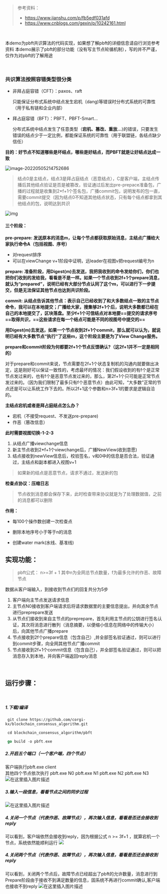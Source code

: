 >参考资料：
> - https://www.jianshu.com/p/fb5edf031afd
> -  https://www.cnblogs.com/gexin/p/10242161.html

<br>

本demo为pbft共识算法的代码实现，如果想了解pbft的详细信息请自行浏览参考资料
本demo展示了pbft的部分功能（没有写主节点轮循机制），写的并不严谨，仅作为对pbft的了解用途

<br>

### 共识算法按照容错类型很分类

+ 非拜占庭容错（CFT）：paxos、raft

  只能保证分布式系统中结点发生宕机（dang)等错误时分布式系统的可靠性（用于私有链和企业内部）

+ 拜占庭容错（BFT）：PBFT、PBFT-Smart…

  分布式系统中结点发生了任意类型（**宕机、篡改、重放…**)的错误，只要发生错误的结点少于一定比例，都能保证系统的可靠性（用于联盟链，各结点缺少信任）



**目的：好节点不知道哪些是坏结点，哪些是好结点，而PBFT就是让好结点达成一致**



![image-20220505214752686](https://s2.loli.net/2022/05/05/wWNVvGB4Cexs5tH.png)

> 结点0是主结点，结点3是拜占庭结点（恶意结点），C是客户端，主结点传播后其他结点验证是否是被篡改，验证通过后发出pre-prepace准备包，广播的过程就是收集到2*f+1个签名包，广播commit包，说明发布的包一直，需要commit提交（因为结点0不知道其他结点状态，只有每个结点都拿到其他结点的包，说明达到共识

![img](https://s2.loli.net/2022/05/07/DtRvCne85qXdHmb.jpg)

#### 三个阶段：

**pre-prepare: 发送原本的消息m，让每个节点都获取原始消息，主结点广播给大家执行命令A（包括视图、序号）**

+ 对request排序
+ 可以在viewChange v+1阶段中证明，远leader在视图v把request编号为n

**prepare: 准备阶段，用Digest(m)去发送，我把我收到的命令发给你们，你们也把你们收到的发给我，看看是不是一样。如果一个节点收到2f+1个prepare消息，就认为“prepared”，说明已经有大部分节点认同了这个m，可以进行下一步提交，但是无法保证其他节点也达到共识阶段。**

**commit: 从结点告诉其他节点：表示自己已经收到了和大多数结点一致的主节点命令，我可以在本地提交；广播给大家，搜集够2f+1个后，说明大多数都已经在自己的本地提交了，区块落盘。至少f+1个可信结点对本地要==提交的请求序号==取得共识，==这些请求在每一个结点可能是不同的视图号中提交的==**

**用Digest(m)去发送，如果一个节点收到2f+1个commit，那么就可以认为，就说明已经有大多数节点“执行”了这些m，这个阶段主要是为了View Change服务。**



**prepare和commit阶段为何都要2f+1个节点反馈确认?（这2f+1并不一定是相同的）**

对于prepare和commit来说，节点需要在2f+1个状态复制机的沟通内就要做出决定，这是刚好可以保证一致性的，考虑最坏的情况：我们假设收到的有f个是正常节点发过来的，也有f个是恶意节点发过来的，那么，第2f+1个只可能是正常节点发过来的。（因为我们限制了最多只有f个恶意节点）由此可知，“大多数”正常的节点还是可以让系统工作下去的。所以2f+1这个参数和n>3f+1的要求是逻辑自洽的。



**主结点宕机或者是拜占庭结点怎么办？**

+ 宕机（不接受request、不发送pre-prepare)
+ 作恶（篡改信息）

**此时需要视图切换-1-2-3**

1. 从结点广播viewchange信息
2. 新主节点收到2*f+1个viewchange后，广播NewView(收到意愿)
3. 结点接收到newView信息后，校验签名，v和0中的信息是否合法，验证通过，主结点和副本都进入视图v+1

> 如果新的结点是恶意节点，请求不通过，发送新的包



**检查点协议：压缩日志**

> 节点收到消息都会保存下来，此时检查带来协议就是为了处理数据值，之前的消息都可以删除

**作用：**

+ 每100个操作数创建一次检查点

+ 删除本地序号小于等于n的消息
+ 创建water mark(水线、基准线)



## 实现功能：

>pbft公式：  n>=3f + 1  其中n为全网总节点数量，f为最多允许的作恶、故障节点


  数据从客户端输入，到接收到节点们的回复共分为5步

 1. 客户端向主节点发送请求信息
 2. 主节点N0接收到客户端请求后将请求数据里的主要信息提出，并向其余节点进行preprepare发送
 3. 从节点们接收到来自主节点的preprepare，首先利用主节点的公钥进行签名认证，其次将消息进行散列（消息摘要，以便缩小信息在网络中的传输大小）后，向其他节点广播prepare
 4. 节点接收到2f个prepare信息（包含自己）,并全部签名验证通过，则可以进行到commit步骤，向全网其他节点广播commit
 5. 节点接收到2f+1个commit信息（包含自己），并全部签名验证通过，则可以把消息存入到本地，并向客户端返回reply消息

<br>

## 运行步骤：

<br>

##### 1.下载/编译

```shell
 git clone https://github.com/corgi-kx/blockchain_consensus_algorithm.git
```
```shell
 cd blockchain_consensus_algorithm/pbft
```
```go
 go build -o pbft.exe
```

##### 2.开启五个端口（一个客户端，四个节点）

客户端执行pbft.exe client  
其他四个节点依次执行 pbft.exe N0  pbft.exe N1  pbft.exe N2  pbft.exe N3
![在这里插入图片描述](images/启动.png)

##### 3.输入一段信息，看看节点之间的同步过程
![在这里插入图片描述](images/启动后.png)
##### 4.关闭一个节点（代表作恶、故障节点），再次输入信息，看看是否还会接收到reply
可以看到，客户端依然会接收到reply，因为根据公式 n >= 3f+1  ，就算宕机一个节点，系统依然能顺利运行
![](images/掉了一个节点后.png)

##### 4.关闭两个节点（代表作恶、故障节点），再次输入信息，看看是否还会接收到reply
可以看到，关闭两个节点后，故障节点已经超出了pbft的允许数量，消息进行到Prepare阶段由于接收不到满足数量的信息，固系统不再进行commit确认,客户端也接收不到reply
![在这里插入图片描述](images/关闭两个节点.png)

